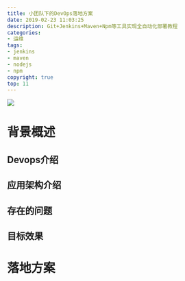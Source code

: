 ```yaml
---
title: 小团队下的DevOps落地方案
date: 2019-02-23 11:03:25
description: Git+Jenkins+Maven+Npm等工具实现全自动化部署教程
categories: 
- 运维
tags: 
- jenkins
- maven
- nodejs
- npm
copyright: true
top: 11
---
```


![](http://pnb4x7vrc.bkt.clouddn.com/old-architecture.png)
<!-- more -->

# 背景概述

## Devops介绍

## 应用架构介绍
## 存在的问题
## 目标效果

# 落地方案